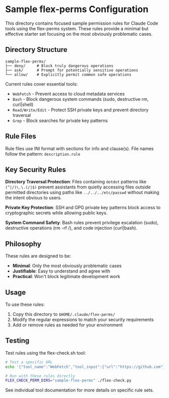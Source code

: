 # Sample flex-perms Configuration

This directory contains focused sample permission rules for Claude Code tools using the flex-perms system. These rules provide a minimal but effective starter set focusing on the most obviously problematic cases.

## Directory Structure

```
sample-flex-perms/
├── deny/     # Block truly dangerous operations
├── ask/      # Prompt for potentially sensitive operations  
└── allow/    # Explicitly permit common safe operations
```

Current rules cover essential tools:
- `WebFetch` - Prevent access to cloud metadata services
- `Bash` - Block dangerous system commands (sudo, destructive rm, curl|shell)
- `Read/Write/Edit` - Protect SSH private keys and prevent directory traversal
- `Grep` - Block searches for private key patterns

## Rule Files

Rule files use INI format with sections for info and clause(s). File names follow the pattern: `description.rule`

## Key Security Rules

**Directory Traversal Protection**: Files containing `dotdot` patterns like `(^|/)\.\.(/|$)` prevent assistants from quietly accessing files outside permitted directories using paths like `../../../etc/passwd` without making the intent obvious to users.

**Private Key Protection**: SSH and GPG private key patterns block access to cryptographic secrets while allowing public keys.

**System Command Safety**: Bash rules prevent privilege escalation (sudo), destructive operations (rm -rf /), and code injection (curl|bash).

## Philosophy

These rules are designed to be:
- **Minimal**: Only the most obviously problematic cases
- **Justifiable**: Easy to understand and agree with
- **Practical**: Won't block legitimate development work

## Usage

To use these rules:

1. Copy this directory to `$HOME/.claude/flex-perms/`
2. Modify the regular expressions to match your security requirements
3. Add or remove rules as needed for your environment

## Testing

Test rules using the flex-check.sh tool:

```bash
# Test a specific URL
echo '{"tool_name":"WebFetch","tool_input":{"url":"https://github.com"}}' | ./flex-check.py

# Run with these rules directly
FLEX_CHECK_PERM_DIRS="sample-flex-perms" ./flex-check.py
```
See individual tool documentation for more details on specific rule sets.
